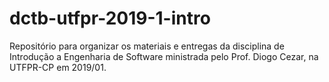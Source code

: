 # dctb-utfpr-2019-1-intro
Repositório para organizar os materiais e entregas da disciplina de Introdução a Engenharia de Software ministrada pelo Prof. Diogo Cezar, na UTFPR-CP em 2019/01.
